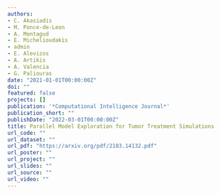 ```yaml
---
authors:
- C. Akasiadis 
- M. Ponce-de-Leon 
- A. Montagud 
- E. Michelioudakis 
- admin 
- E. Alevizos 
- A. Artikis 
- A. Valencia 
- G. Paliouras
date: "2021-01-01T00:00:00Z"
doi: ""
featured: false
projects: []
publication: '*Computational Intelligence Journal*'
publication_short: ""
publishDate: "2022-03-01T00:00:00Z"
title: Parallel Model Exploration for Tumor Treatment Simulations
url_code: ""
url_dataset: ""
url_pdf: "https://arxiv.org/pdf/2103.14132.pdf"
url_poster: ""
url_project: ""
url_slides: ""
url_source: ""
url_video: ""
---
```


<!--- {{% callout note %}}
Click the *Cite* button above to demo the feature to enable visitors to import publication metadata into their reference management software.
{{% /callout %}}

{{% callout note %}}
Create your slides in Markdown - click the *Slides* button to check out the example.
{{% /callout %}} -->
